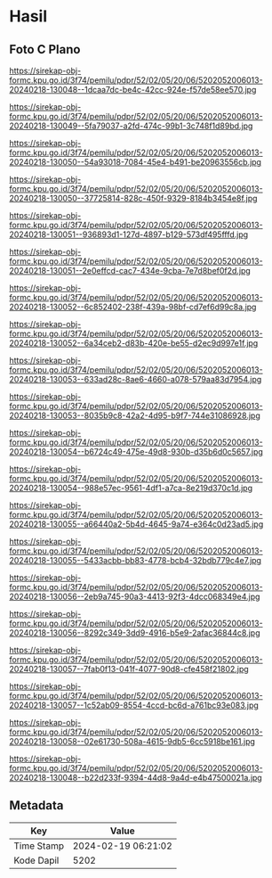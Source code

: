 # Hasil

## Foto C Plano

https://sirekap-obj-formc.kpu.go.id/3f74/pemilu/pdpr/52/02/05/20/06/5202052006013-20240218-130048--1dcaa7dc-be4c-42cc-924e-f57de58ee570.jpg

https://sirekap-obj-formc.kpu.go.id/3f74/pemilu/pdpr/52/02/05/20/06/5202052006013-20240218-130049--5fa79037-a2fd-474c-99b1-3c748f1d89bd.jpg

https://sirekap-obj-formc.kpu.go.id/3f74/pemilu/pdpr/52/02/05/20/06/5202052006013-20240218-130050--54a93018-7084-45e4-b491-be20963556cb.jpg

https://sirekap-obj-formc.kpu.go.id/3f74/pemilu/pdpr/52/02/05/20/06/5202052006013-20240218-130050--37725814-828c-450f-9329-8184b3454e8f.jpg

https://sirekap-obj-formc.kpu.go.id/3f74/pemilu/pdpr/52/02/05/20/06/5202052006013-20240218-130051--936893d1-127d-4897-b129-573df495fffd.jpg

https://sirekap-obj-formc.kpu.go.id/3f74/pemilu/pdpr/52/02/05/20/06/5202052006013-20240218-130051--2e0effcd-cac7-434e-9cba-7e7d8bef0f2d.jpg

https://sirekap-obj-formc.kpu.go.id/3f74/pemilu/pdpr/52/02/05/20/06/5202052006013-20240218-130052--6c852402-238f-439a-98bf-cd7ef6d99c8a.jpg

https://sirekap-obj-formc.kpu.go.id/3f74/pemilu/pdpr/52/02/05/20/06/5202052006013-20240218-130052--6a34ceb2-d83b-420e-be55-d2ec9d997e1f.jpg

https://sirekap-obj-formc.kpu.go.id/3f74/pemilu/pdpr/52/02/05/20/06/5202052006013-20240218-130053--633ad28c-8ae6-4660-a078-579aa83d7954.jpg

https://sirekap-obj-formc.kpu.go.id/3f74/pemilu/pdpr/52/02/05/20/06/5202052006013-20240218-130053--8035b9c8-42a2-4d95-b9f7-744e31086928.jpg

https://sirekap-obj-formc.kpu.go.id/3f74/pemilu/pdpr/52/02/05/20/06/5202052006013-20240218-130054--b6724c49-475e-49d8-930b-d35b6d0c5657.jpg

https://sirekap-obj-formc.kpu.go.id/3f74/pemilu/pdpr/52/02/05/20/06/5202052006013-20240218-130054--988e57ec-9561-4df1-a7ca-8e219d370c1d.jpg

https://sirekap-obj-formc.kpu.go.id/3f74/pemilu/pdpr/52/02/05/20/06/5202052006013-20240218-130055--a66440a2-5b4d-4645-9a74-e364c0d23ad5.jpg

https://sirekap-obj-formc.kpu.go.id/3f74/pemilu/pdpr/52/02/05/20/06/5202052006013-20240218-130055--5433acbb-bb83-4778-bcb4-32bdb779c4e7.jpg

https://sirekap-obj-formc.kpu.go.id/3f74/pemilu/pdpr/52/02/05/20/06/5202052006013-20240218-130056--2eb9a745-90a3-4413-92f3-4dcc068349e4.jpg

https://sirekap-obj-formc.kpu.go.id/3f74/pemilu/pdpr/52/02/05/20/06/5202052006013-20240218-130056--8292c349-3dd9-4916-b5e9-2afac36844c8.jpg

https://sirekap-obj-formc.kpu.go.id/3f74/pemilu/pdpr/52/02/05/20/06/5202052006013-20240218-130057--7fab0f13-041f-4077-90d8-cfe458f21802.jpg

https://sirekap-obj-formc.kpu.go.id/3f74/pemilu/pdpr/52/02/05/20/06/5202052006013-20240218-130057--1c52ab09-8554-4ccd-bc6d-a761bc93e083.jpg

https://sirekap-obj-formc.kpu.go.id/3f74/pemilu/pdpr/52/02/05/20/06/5202052006013-20240218-130058--02e61730-508a-4615-9db5-6cc5918be161.jpg

https://sirekap-obj-formc.kpu.go.id/3f74/pemilu/pdpr/52/02/05/20/06/5202052006013-20240218-130048--b22d233f-9394-44d8-9a4d-e4b47500021a.jpg


## Metadata

| Key        | Value               |
| ---------- | ------------------- |
| Time Stamp | 2024-02-19 06:21:02 |
| Kode Dapil | 5202                |




